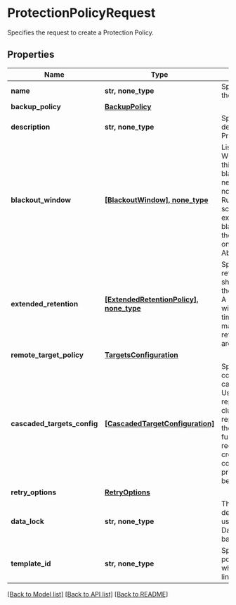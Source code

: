 # ProtectionPolicyRequest

Specifies the request to create a Protection Policy.

## Properties
Name | Type | Description | Notes
------------ | ------------- | ------------- | -------------
**name** | **str, none_type** | Specifies the name of the Protection Policy. | 
**backup_policy** | [**BackupPolicy**](BackupPolicy.md) |  | 
**description** | **str, none_type** | Specifies the description of the Protection Policy. | [optional] 
**blackout_window** | [**[BlackoutWindow], none_type**](BlackoutWindow.md) | List of Blackout Windows. If specified, this field defines blackout periods when new Group Runs are not started. If a Group Run has been scheduled but not yet executed and the blackout period starts, the behavior depends on the policy field AbortInBlackoutPeriod. | [optional] 
**extended_retention** | [**[ExtendedRetentionPolicy], none_type**](ExtendedRetentionPolicy.md) | Specifies additional retention policies that should be applied to the backup snapshots. A backup snapshot will be retained up to a time that is the maximum of all retention policies that are applicable to it. | [optional] 
**remote_target_policy** | [**TargetsConfiguration**](TargetsConfiguration.md) |  | [optional] 
**cascaded_targets_config** | [**[CascadedTargetConfiguration]**](CascadedTargetConfiguration.md) | Specifies the configuration for cascaded replications. Using cascaded replication, replication cluster(Rx) can further replicate and archive the snapshot copies to further targets. Its recommended to create cascaded configuration where protection group will be created. | [optional] 
**retry_options** | [**RetryOptions**](RetryOptions.md) |  | [optional] 
**data_lock** | **str, none_type** | This field is now deprecated. Please use the DataLockConfig in the backup retention. | [optional] 
**template_id** | **str, none_type** | Specifies the parent policy template id to which the policy is linked to. | [optional] 

[[Back to Model list]](../README.md#documentation-for-models) [[Back to API list]](../README.md#documentation-for-api-endpoints) [[Back to README]](../README.md)


